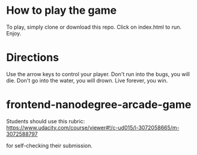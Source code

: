 How to play the game
====================
To play, simply clone or download this repo. Click on index.html to run. Enjoy.

Directions
==========

Use the arrow keys to control your player. Don't run into the bugs, you will die. Don't go into the water, you will drown. Live forever, you win.

frontend-nanodegree-arcade-game
===============================

Students should use this rubric: https://www.udacity.com/course/viewer#!/c-ud015/l-3072058665/m-3072588797

for self-checking their submission.
